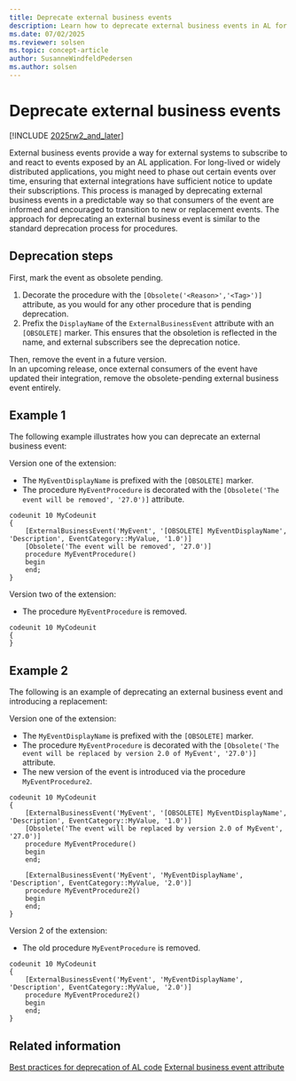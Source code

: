 ```yaml
---
title: Deprecate external business events
description: Learn how to deprecate external business events in AL for Business Central.
ms.date: 07/02/2025
ms.reviewer: solsen
ms.topic: concept-article
author: SusanneWindfeldPedersen
ms.author: solsen
---
```


# Deprecate external business events

[!INCLUDE [2025rw2_and_later](includes/2025rw2_and_later.md)]

External business events provide a way for external systems to subscribe to and react to events exposed by an AL application. For long-lived or widely distributed applications, you might need to phase out certain events over time, ensuring that external integrations have sufficient notice to update their subscriptions. This process is managed by deprecating external business events in a predictable way so that consumers of the event are informed and encouraged to transition to new or replacement events. The approach for deprecating an external business event is similar to the standard deprecation process for procedures.

## Deprecation steps

First, mark the event as obsolete pending.  

  1. Decorate the procedure with the `[Obsolete('<Reason>','<Tag>')]` attribute, as you would for any other procedure that is pending deprecation.
  1. Prefix the `DisplayName` of the `ExternalBusinessEvent` attribute with an `[OBSOLETE]` marker. This ensures that the obsoletion is reflected in the name, and external subscribers see the deprecation notice.

Then, remove the event in a future version.  
  In an upcoming release, once external consumers of the event have updated their integration, remove the obsolete-pending external business event entirely.

## Example 1

The following example illustrates how you can deprecate an external business event:

Version one of the extension:

- The `MyEventDisplayName` is prefixed with the `[OBSOLETE]` marker.
- The procedure `MyEventProcedure` is decorated with the `[Obsolete('The event will be removed', '27.0')]` attribute.

```AL
codeunit 10 MyCodeunit
{
    [ExternalBusinessEvent('MyEvent', '[OBSOLETE] MyEventDisplayName', 'Description', EventCategory::MyValue, '1.0')]
    [Obsolete('The event will be removed', '27.0')]
    procedure MyEventProcedure()
    begin
    end;
}
```

Version two of the extension:

- The procedure `MyEventProcedure` is removed.

```AL
codeunit 10 MyCodeunit
{
}
```

## Example 2

The following is an example of deprecating an external business event and introducing a replacement:

Version one of the extension:

- The `MyEventDisplayName` is prefixed with the `[OBSOLETE]` marker.
- The procedure `MyEventProcedure` is decorated with the `[Obsolete('The event will be replaced by version 2.0 of MyEvent', '27.0')]` attribute.
- The new version of the event is introduced via the procedure `MyEventProcedure2`.

```AL
codeunit 10 MyCodeunit
{
    [ExternalBusinessEvent('MyEvent', '[OBSOLETE] MyEventDisplayName', 'Description', EventCategory::MyValue, '1.0')]
    [Obsolete('The event will be replaced by version 2.0 of MyEvent', '27.0')]
    procedure MyEventProcedure()
    begin
    end;

    [ExternalBusinessEvent('MyEvent', 'MyEventDisplayName', 'Description', EventCategory::MyValue, '2.0')]
    procedure MyEventProcedure2()
    begin
    end;
}
```

Version 2 of the extension:

- The old procedure `MyEventProcedure` is removed.

```AL
codeunit 10 MyCodeunit
{
    [ExternalBusinessEvent('MyEvent', 'MyEventDisplayName', 'Description', EventCategory::MyValue, '2.0')]
    procedure MyEventProcedure2()
    begin
    end;
}
```

## Related information

[Best practices for deprecation of AL code](devenv-deprecation-guidelines.md)
[External business event attribute](devenv-externalbusinessevent-attribute.md)  